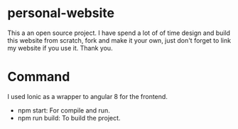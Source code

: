# personal-website
This a an open source project.
I have spend a lot of of time design and build this website from scratch, fork and make it your own, just don't forget to link my website if you use it.
Thank you.

# Command
I used Ionic as a wrapper to angular 8 for the frontend. 

* npm start: For compile and run.
* npm run build: To build the project.

